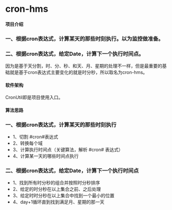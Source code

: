 # cron-hms

#### 项目介绍
###  一、根据cron表达式，计算某天的那些时刻执行。以为监控做准备。
###  二、根据cron表达式，给定Date，计算下一个执行时间点。
因为是基于天分割，时、分、秒、和天、月、星期的处理不一样，但是最重要的基础就是基于cron表达式主要变化的就是时分秒，所以取名为cron-hms。

#### 软件架构
CronUtil即是项目使用入口。

#### 算法思路

###  一、根据cron表达式，计算某天的那些时刻执行
- 1、切割 #cron#表达式
- 2、转换每个域
- 3、计算执行时间点（关键算法，解析 #cron# 表达式）
- 4、计算某一天的哪些时间点执行

### 二、根据cron表达式，给定Date，计算下一个执行时间点
- 1、找到所有时分秒的组合并按照时分秒排序
- 2、给定的时分秒在以上集合之前、之后处理
- 3、给定时时分秒在以上集合中找到一个最小的位置
- 4、day+1循环直到找到满足月、星期的那一天